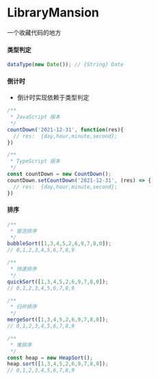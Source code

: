 # LibraryMansion
一个收藏代码的地方

#### 类型判定
``` TypeScript
dataType(new Date()); // {String} Date
```

#### 倒计时
- 倒计时实现依赖于类型判定
``` TypeScript
/**
 * JavaScript 版本
 */
countDown('2021-12-31', function(res){
  // res:  {day,hour,minute,second};
})

/**
 * TypeScript 版本
 */
const countDown = new CountDown();
countDown.setCountDown('2021-12-31', (res) => {
  // res:  {day,hour,minute,second};
})
```

#### 排序
``` TypeScript
/**
 * 冒泡排序
 */
bubbleSort([1,3,4,5,2,6,9,7,8,0]);
// 0,1,2,3,4,5,6,7,8,9

/**
 * 快速排序
 */
quickSort([1,3,4,5,2,6,9,7,8,0]);
// 0,1,2,3,4,5,6,7,8,9

/**
 * 归并排序
 */
mergeSort([1,3,4,5,2,6,9,7,8,0]);
// 0,1,2,3,4,5,6,7,8,9

/**
 * 堆排序
 */
const heap = new HeapSort();
heap.sort([1,3,4,5,2,6,9,7,8,0]);
// 0,1,2,3,4,5,6,7,8,9
```
